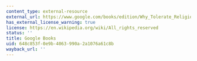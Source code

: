```yaml
---
content_type: external-resource
external_url: https://www.google.com/books/edition/Why_Tolerate_Religion/qz2OAwAAQBAJ?hl=en&gbpv=1
has_external_license_warning: true
license: https://en.wikipedia.org/wiki/All_rights_reserved
status: ''
title: Google Books
uid: 648c853f-0e9b-4063-990a-2a1076a61c8b
wayback_url: ''
---
```

